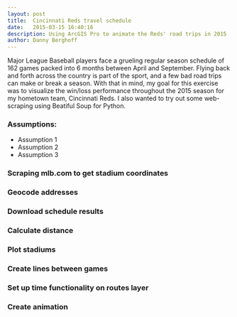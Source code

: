 ```yaml
---
layout: post
title:  Cincinnati Reds travel schedule
date:   2015-03-15 16:40:16
description: Using ArcGIS Pro to animate the Reds' road trips in 2015
author: Danny Berghoff
---
```

Major League Baseball players face a grueling regular season schedule of 162 games packed into 6 months between April and September. Flying back and forth across the country is part of the sport, and a few bad road trips can make or break a season. With that in mind, my goal for this exercise was to visualize the win/loss performance throughout the 2015 season for my hometown team, Cincinnati Reds. I also wanted to try out some web-scraping using Beatiful Soup for Python.
<h3>Assumptions:</h3>
<ul>
	<li>Assumption 1</li>
	<li>Assumption 2</li>
	<li>Assumption 3</li>
</ul>
<h3>Scraping mlb.com to get stadium coordinates</h3>
<h3>Geocode addresses</h3>
<h3>Download schedule results</h3>
<h3>Calculate distance</h3>
<h3>Plot stadiums</h3>
<h3>Create lines between games</h3>
<h3>Set up time functionality on routes layer</h3>
<h3>Create animation</h3>
